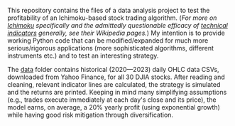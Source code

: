 This repository contains the files of a data analysis project to test the profitability of an Ichimoku-based stock trading algorithm.
(*For more on [Ichimoku](https://en.wikipedia.org/wiki/Ichimoku_Kink%C5%8D_Hy%C5%8D) specifically and the admittedly questionable efficacy
of [technical indicators](https://en.wikipedia.org/wiki/Technical_analysis) generally, see their Wikipedia pages.*)
My intention is to provide working Python code that can be modified/expanded for much more serious/rigorous applications
(more sophisticated algorithms, different instruments etc.) and to test an interesting strategy.

The [data](data) folder contains historical (2020—2023) daily OHLC data CSVs, downloaded from Yahoo Finance, for all 30 DJIA stocks.
After reading and cleaning, relevant indicator lines are calculated, the strategy is simulated and the returns are printed.
Keeping in mind many simplifying assumptions (e.g., trades execute immediately at each day's close and its price),
the model earns, on average, a 20% yearly profit (using exponential growth) while having good risk mitigation through diversification.
